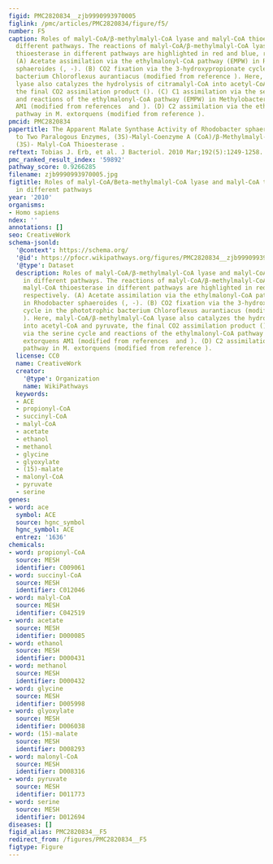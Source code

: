 ```yaml
---
figid: PMC2820834__zjb9990993970005
figlink: /pmc/articles/PMC2820834/figure/f5/
number: F5
caption: Roles of malyl-CoA/β-methylmalyl-CoA lyase and malyl-CoA thioesterase in
  different pathways. The reactions of malyl-CoA/β-methylmalyl-CoA lyase and malyl-CoA
  thioesterase in different pathways are highlighted in red and blue, respectively.
  (A) Acetate assimilation via the ethylmalonyl-CoA pathway (EMPW) in Rhodobacter
  sphaeroides (, -). (B) CO2 fixation via the 3-hydroxypropionate cycle in the phototrophic
  bacterium Chloroflexus aurantiacus (modified from reference ). Here, malyl-CoA/β-methylmalyl-CoA
  lyase also catalyzes the hydrolysis of citramalyl-CoA into acetyl-CoA and pyruvate,
  the final CO2 assimilation product (). (C) C1 assimilation via the serine cycle
  and reactions of the ethylmalonyl-CoA pathway (EMPW) in Methylobacterium extorquens
  AM1 (modified from references  and ). (D) C2 assimilation via the ethylmalonyl-CoA
  pathway in M. extorquens (modified from reference ).
pmcid: PMC2820834
papertitle: The Apparent Malate Synthase Activity of Rhodobacter sphaeroides Is Due
  to Two Paralogous Enzymes, (3S)-Malyl-Coenzyme A (CoA)/β-Methylmalyl-CoA Lyase and
  (3S)- Malyl-CoA Thioesterase .
reftext: Tobias J. Erb, et al. J Bacteriol. 2010 Mar;192(5):1249-1258.
pmc_ranked_result_index: '59892'
pathway_score: 0.9266285
filename: zjb9990993970005.jpg
figtitle: Roles of malyl-CoA/Beta-methylmalyl-CoA lyase and malyl-CoA thioesterase
  in different pathways
year: '2010'
organisms:
- Homo sapiens
ndex: ''
annotations: []
seo: CreativeWork
schema-jsonld:
  '@context': https://schema.org/
  '@id': https://pfocr.wikipathways.org/figures/PMC2820834__zjb9990993970005.html
  '@type': Dataset
  description: Roles of malyl-CoA/β-methylmalyl-CoA lyase and malyl-CoA thioesterase
    in different pathways. The reactions of malyl-CoA/β-methylmalyl-CoA lyase and
    malyl-CoA thioesterase in different pathways are highlighted in red and blue,
    respectively. (A) Acetate assimilation via the ethylmalonyl-CoA pathway (EMPW)
    in Rhodobacter sphaeroides (, -). (B) CO2 fixation via the 3-hydroxypropionate
    cycle in the phototrophic bacterium Chloroflexus aurantiacus (modified from reference
    ). Here, malyl-CoA/β-methylmalyl-CoA lyase also catalyzes the hydrolysis of citramalyl-CoA
    into acetyl-CoA and pyruvate, the final CO2 assimilation product (). (C) C1 assimilation
    via the serine cycle and reactions of the ethylmalonyl-CoA pathway (EMPW) in Methylobacterium
    extorquens AM1 (modified from references  and ). (D) C2 assimilation via the ethylmalonyl-CoA
    pathway in M. extorquens (modified from reference ).
  license: CC0
  name: CreativeWork
  creator:
    '@type': Organization
    name: WikiPathways
  keywords:
  - ACE
  - propionyl-CoA
  - succinyl-CoA
  - malyl-CoA
  - acetate
  - ethanol
  - methanol
  - glycine
  - glyoxylate
  - (15)-malate
  - malonyl-CoA
  - pyruvate
  - serine
genes:
- word: ace
  symbol: ACE
  source: hgnc_symbol
  hgnc_symbol: ACE
  entrez: '1636'
chemicals:
- word: propionyl-CoA
  source: MESH
  identifier: C009061
- word: succinyl-CoA
  source: MESH
  identifier: C012046
- word: malyl-CoA
  source: MESH
  identifier: C042519
- word: acetate
  source: MESH
  identifier: D000085
- word: ethanol
  source: MESH
  identifier: D000431
- word: methanol
  source: MESH
  identifier: D000432
- word: glycine
  source: MESH
  identifier: D005998
- word: glyoxylate
  source: MESH
  identifier: D006038
- word: (15)-malate
  source: MESH
  identifier: D008293
- word: malonyl-CoA
  source: MESH
  identifier: D008316
- word: pyruvate
  source: MESH
  identifier: D011773
- word: serine
  source: MESH
  identifier: D012694
diseases: []
figid_alias: PMC2820834__F5
redirect_from: /figures/PMC2820834__F5
figtype: Figure
---
```

